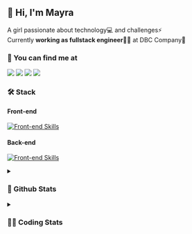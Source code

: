 ## 👋 Hi, I'm Mayra

A girl passionate about technology💻 and challenges⚡  
Currently **working as fullstack engineer**👩‍💻 at DBC Company🚀   

### 💬 You can find me at

<a href="https://mayra.dev" target="_blank" rel="noopener"><img src="https://img.shields.io/badge/-mayra.dev-005FED?style=flat&logo=Google-chrome&logoColor=white"/></a>
<a href="https://linkedin.com/in/mayraamaral" target="_blank" rel="noopener"><img src="https://img.shields.io/badge/-/mayraamaral-0077B5?style=flat&logo=Linkedin&logoColor=white"/></a>
<a href="mailto:mayra@mayra.dev" target="_blank" rel="noopener"><img src="https://img.shields.io/badge/-mayra@mayra.dev-D14836?style=flat&logo=Gmail&logoColor=white"/></a>
<a href="" target="_blank" rel="noopener"><img src="https://img.shields.io/badge/-mayraamaral-7289DA?style=flat&logo=Discord&logoColor=white"/></a>

### 🛠️ Stack
#### Front-end

[![Front-end Skills](https://skillicons.dev/icons?i=react,next,redux,styledcomponents,html,css,sass,js,ts,figma)](https://skillicons.dev)
#### Back-end

[![Front-end Skills](https://skillicons.dev/icons?i=java,spring,postgres,git,linux,bash,nodejs,docker,jenkins)](https://skillicons.dev)


<details>
    <summary><h3>📌 Github Stats</h3></summary>
    <div align="center">
        <table>
      <td><img height="160em" src="https://github-readme-stats.vercel.app/api?username=mayraamaral&show_icons=true&theme=algolia&hide_border=true&hide=stars&count_private=true" alt="Readme stats"></td>
      <td><img height="160em" src="https://github-readme-stats.vercel.app/api/top-langs/?username=mayraamaral&&layout=compact&&theme=algolia&hide_border=true&langs_count=6" alt="Language stats"></td>
       </table>
  </div> 
    

  <p align="center">
    <img src="https://github-readme-streak-stats.herokuapp.com?user=mayraamaral&theme=dark&hide_border=true&date_format=j%20M%5B%20Y%5D&locale=pt-br&background=050F2C&ring=0195DD&fire=23AA7D&currStreakLabel=23AA7D" alt="Streak stats">
  </p> 
</details>

<details>
  <summary><h3>👩‍💻 Coding Stats</h3></summary>
  
  <!--START_SECTION:waka-->
![Code Time](http://img.shields.io/badge/Code%20Time-76%20hrs%2035%20mins-blue)

**🐱 My GitHub Data** 

> 📦 578.1 kB Used in GitHub's Storage 
 > 
> 🏆 219 Contributions in the Year 2023
 > 
> 🚫 Not Opted to Hire
 > 
> 📜 45 Public Repositories 
 > 
> 🔑 24 Private Repositories 
 > 
**I'm an Early 🐤** 

```text
🌞 Morning                297 commits         █████░░░░░░░░░░░░░░░░░░░░   18.49 % 
🌆 Daytime                678 commits         ███████████░░░░░░░░░░░░░░   42.22 % 
🌃 Evening                531 commits         ████████░░░░░░░░░░░░░░░░░   33.06 % 
🌙 Night                  100 commits         ██░░░░░░░░░░░░░░░░░░░░░░░   06.23 % 
```
📅 **I'm Most Productive on Tuesday** 

```text
Monday                   261 commits         ████░░░░░░░░░░░░░░░░░░░░░   16.25 % 
Tuesday                  290 commits         █████░░░░░░░░░░░░░░░░░░░░   18.06 % 
Wednesday                243 commits         ████░░░░░░░░░░░░░░░░░░░░░   15.13 % 
Thursday                 245 commits         ████░░░░░░░░░░░░░░░░░░░░░   15.26 % 
Friday                   217 commits         ███░░░░░░░░░░░░░░░░░░░░░░   13.51 % 
Saturday                 129 commits         ██░░░░░░░░░░░░░░░░░░░░░░░   08.03 % 
Sunday                   221 commits         ███░░░░░░░░░░░░░░░░░░░░░░   13.76 % 
```


📊 **This Week I Spent My Time On** 

```text
🕑︎ Time Zone: America/Sao_Paulo

💬 Programming Languages: 
Java                     5 hrs 3 mins        █████████████████████████   98.67 % 
GitIgnore file           2 mins              ░░░░░░░░░░░░░░░░░░░░░░░░░   00.75 % 
CLASS                    1 min               ░░░░░░░░░░░░░░░░░░░░░░░░░   00.58 % 
XML                      0 secs              ░░░░░░░░░░░░░░░░░░░░░░░░░   00.00 % 

🔥 Editors: 
IntelliJ                 5 hrs 7 mins        █████████████████████████   100.00 % 

🐱‍💻 Projects: 
aula1                    1 hr 41 mins        ████████░░░░░░░░░░░░░░░░░   32.96 % 
vs12-back                1 hr 37 mins        ████████░░░░░░░░░░░░░░░░░   31.62 % 
testes                   34 mins             ███░░░░░░░░░░░░░░░░░░░░░░   11.08 % 
Breno Santos             19 mins             ██░░░░░░░░░░░░░░░░░░░░░░░   06.47 % 
Antonio Badaro           15 mins             █░░░░░░░░░░░░░░░░░░░░░░░░   04.95 % 

💻 Operating System: 
Linux                    5 hrs 7 mins        █████████████████████████   100.00 % 
```

**I Mostly Code in JavaScript** 

```text
JavaScript               98 repos            ████████░░░░░░░░░░░░░░░░░   30.72 % 
TypeScript               92 repos            ███████░░░░░░░░░░░░░░░░░░   28.84 % 
HTML                     76 repos            ██████░░░░░░░░░░░░░░░░░░░   23.82 % 
Java                     33 repos            ███░░░░░░░░░░░░░░░░░░░░░░   10.34 % 
CSS                      17 repos            █░░░░░░░░░░░░░░░░░░░░░░░░   05.33 % 
```




 Last Updated on 15/07/2023 18:43:33 UTC
<!--END_SECTION:waka-->

</details>
